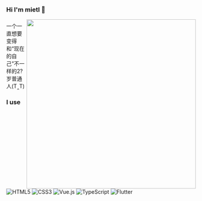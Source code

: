 
### Hi I'm mietl 👋


<img align="right" width="450px" src="https://github-readme-stats-one-bice.vercel.app/api?username=mietl&show_icons=true&include_all_commits=true&count_private=true&role=OWNER,ORGANIZATION_MEMBER">

###
<p>一个一直想要变得和“现在的自己”不一样的2?岁普通人(T‸T)</p>

### I use

<p>
  <img alt="HTML5" src="https://img.shields.io/badge/-HTML5-e2470f?style=flat&logo=html5&logoColor=white" />
  <img alt="CSS3" src="https://img.shields.io/badge/-CSS3-1b73ba?style=flat&logo=css3&.el-checkbox=white" />
  <img alt="Vue.js" src="https://img.shields.io/badge/-Vue.js-4fc08d?style=flat&logo=vue.js&logoColor=white" />
  <img alt="TypeScript" src="https://img.shields.io/badge/TypeScript-%23007ACC.svg?logo=typescript&logoColor=white&style=flat" />
  <img alt="Flutter" src="https://img.shields.io/badge/Flutter-%2302569B.svg?logo=flutter&logoColor=white&style=flat" />
</p>





